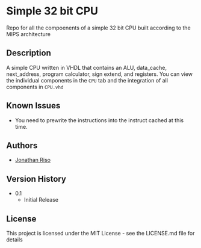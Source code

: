 # Simple 32 bit CPU
Repo for all the compoenents of a simple 32 bit CPU built according to the MIPS architecture

## Description

A simple CPU written in VHDL that contains an ALU, data_cache, next_address, program calculator, sign extend, and registers. You can view the individual components in the `CPU` tab and the integration of all components in `CPU.vhd`

## Known Issues

* You need to prewrite the instructions into the instruct cached at this time.

## Authors

* [Jonathan Riso](https://github.com/Jonathan-Riso)

## Version History

* 0.1
    * Initial Release

## License

This project is licensed under the MIT License - see the LICENSE.md file for details
